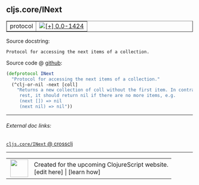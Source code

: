 ## cljs.core/INext



 <table border="1">
<tr>
<td>protocol</td>
<td><a href="https://github.com/cljsinfo/cljs-api-docs/tree/0.0-1424"><img valign="middle" alt="[+] 0.0-1424" title="Added in 0.0-1424" src="https://img.shields.io/badge/+-0.0--1424-lightgrey.svg"></a> </td>
</tr>
</table>







Source docstring:

```
Protocol for accessing the next items of a collection.
```


Source code @ [github](https://github.com/clojure/clojurescript/blob/r3153/src/cljs/cljs/core.cljs#L383-L389):

```clj
(defprotocol INext
  "Protocol for accessing the next items of a collection."
  (^clj-or-nil -next [coll]
    "Returns a new collection of coll without the first item. In contrast to
     rest, it should return nil if there are no more items, e.g.
     (next []) => nil
     (next nil) => nil"))
```

<!--
Repo - tag - source tree - lines:

 <pre>
clojurescript @ r3153
└── src
    └── cljs
        └── cljs
            └── <ins>[core.cljs:383-389](https://github.com/clojure/clojurescript/blob/r3153/src/cljs/cljs/core.cljs#L383-L389)</ins>
</pre>

-->

---



###### External doc links:

[`cljs.core/INext` @ crossclj](http://crossclj.info/fun/cljs.core.cljs/INext.html)<br>

---

 <table>
<tr><td>
<img valign="middle" align="right" width="48px" src="http://i.imgur.com/Hi20huC.png">
</td><td>
Created for the upcoming ClojureScript website.<br>
[edit here] | [learn how]
</td></tr></table>

[edit here]:https://github.com/cljsinfo/cljs-api-docs/blob/master/cljsdoc/cljs.core/INext.cljsdoc
[learn how]:https://github.com/cljsinfo/cljs-api-docs/wiki/cljsdoc-files

<!--

This information was too distracting to show to readers, but I'll leave it
commented here since it is helpful to:

- pretty-print the data used to generate this document
- and show how to retrieve that data



The API data for this symbol:

```clj
{:ns "cljs.core",
 :name "INext",
 :history [["+" "0.0-1424"]],
 :type "protocol",
 :full-name-encode "cljs.core/INext",
 :source {:code "(defprotocol INext\n  \"Protocol for accessing the next items of a collection.\"\n  (^clj-or-nil -next [coll]\n    \"Returns a new collection of coll without the first item. In contrast to\n     rest, it should return nil if there are no more items, e.g.\n     (next []) => nil\n     (next nil) => nil\"))",
          :title "Source code",
          :repo "clojurescript",
          :tag "r3153",
          :filename "src/cljs/cljs/core.cljs",
          :lines [383 389]},
 :methods [{:name "-next",
            :signature ["[coll]"],
            :docstring "Returns a new collection of coll without the first item. In contrast to\n     rest, it should return nil if there are no more items, e.g.\n     (next []) => nil\n     (next nil) => nil"}],
 :full-name "cljs.core/INext",
 :docstring "Protocol for accessing the next items of a collection."}

```

Retrieve the API data for this symbol:

```clj
;; from Clojure REPL
(require '[clojure.edn :as edn])
(-> (slurp "https://raw.githubusercontent.com/cljsinfo/cljs-api-docs/catalog/cljs-api.edn")
    (edn/read-string)
    (get-in [:symbols "cljs.core/INext"]))
```

-->
